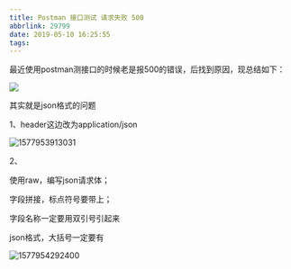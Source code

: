 ```yaml
---
title: Postman 接口测试 请求失败 500
abbrlink: 29799
date: 2019-05-10 16:25:55
tags:
---
```










最近使用postman测接口的时候老是报500的错误，后找到原因，现总结如下：

![](/postman/错误.png)

<!--more-->

其实就是json格式的问题

1、header这边改为application/json

![1577953913031](/postman/content)

2、

使用raw，编写json请求体；

字段拼接，标点符号要带上；

字段名称一定要用双引号引起来

json格式，大括号一定要有

![1577954292400](/postman/正确)



